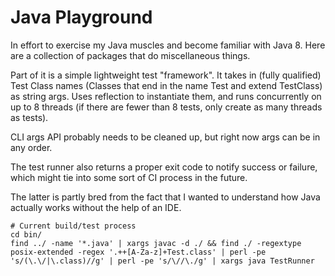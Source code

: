 # Java Playground

In effort to exercise my Java muscles and become familiar with Java 8. Here
are a collection of packages that do miscellaneous things.

Part of it is a simple lightweight test "framework". It takes in (fully qualified) Test Class names (Classes that end in the name Test and extend TestClass) as string args.
Uses reflection to instantiate them, and runs concurrently on up to 8 threads (if there are fewer than 8 tests, only create as many threads as tests).

CLI args API probably needs to be cleaned up, but right now args can be in any order.

The test runner also returns a proper exit code to notify success or failure, which might tie into some sort
of CI process in the future.

The latter is partly bred from the fact that I wanted to understand how Java actually
works without the help of an IDE.

```
# Current build/test process
cd bin/
find ../ -name '*.java' | xargs javac -d ./ && find ./ -regextype posix-extended -regex '.++[A-Za-z]+Test.class' | perl -pe 's/(\.\/|\.class)//g' | perl -pe 's/\//\./g' | xargs java TestRunner
```
